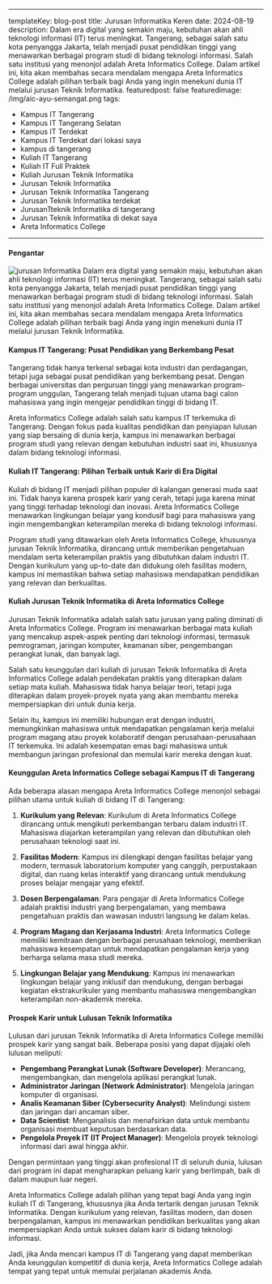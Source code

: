 ---
templateKey: blog-post
title: Jurusan Informatika Keren
date: 2024-08-19
description: Dalam era digital yang semakin maju, kebutuhan akan ahli teknologi informasi (IT) terus meningkat. Tangerang, sebagai salah satu kota penyangga Jakarta, telah menjadi pusat pendidikan tinggi yang menawarkan berbagai program studi di bidang teknologi informasi. Salah satu institusi yang menonjol adalah Areta Informatics College. Dalam artikel ini, kita akan membahas secara mendalam mengapa Areta Informatics College adalah pilihan terbaik bagi Anda yang ingin menekuni dunia IT melalui jurusan Teknik Informatika.
featuredpost: false
featuredimage: /img/aic-ayu-semangat.png
tags:
  - Kampus IT Tangerang
  - Kampus IT Tangerang Selatan
  - Kampus IT Terdekat
  - Kampus IT Terdekat dari lokasi saya
  - kampus di tangerang
  - Kuliah IT Tangerang
  - Kuliah IT Full Praktek
  - Kuliah Jurusan Teknik Informatika
  - Jurusan Teknik Informatika
  - Jurusan Teknik Informatika Tangerang
  - Jurusan Teknik Informatika terdekat
  - JurusanTteknik Informatika di tangerang
  - Jurusan Teknik Informatika di dekat saya
  - Areta Informatics College
  ---

#### Pengantar

![jurusan Informatika](/img/aic-ayu-semangat.png "Jurusan Informatika")
Dalam era digital yang semakin maju, kebutuhan akan ahli teknologi informasi (IT) terus meningkat. Tangerang, sebagai salah satu kota penyangga Jakarta, telah menjadi pusat pendidikan tinggi yang menawarkan berbagai program studi di bidang teknologi informasi. Salah satu institusi yang menonjol adalah Areta Informatics College. Dalam artikel ini, kita akan membahas secara mendalam mengapa Areta Informatics College adalah pilihan terbaik bagi Anda yang ingin menekuni dunia IT melalui jurusan Teknik Informatika. 

#### Kampus IT Tangerang: Pusat Pendidikan yang Berkembang Pesat

Tangerang tidak hanya terkenal sebagai kota industri dan perdagangan, tetapi juga sebagai pusat pendidikan yang berkembang pesat. Dengan berbagai universitas dan perguruan tinggi yang menawarkan program-program unggulan, Tangerang telah menjadi tujuan utama bagi calon mahasiswa yang ingin mengejar pendidikan tinggi di bidang IT.

Areta Informatics College adalah salah satu kampus IT terkemuka di Tangerang. Dengan fokus pada kualitas pendidikan dan penyiapan lulusan yang siap bersaing di dunia kerja, kampus ini menawarkan berbagai program studi yang relevan dengan kebutuhan industri saat ini, khususnya dalam bidang teknologi informasi.

#### Kuliah IT Tangerang: Pilihan Terbaik untuk Karir di Era Digital

Kuliah di bidang IT menjadi pilihan populer di kalangan generasi muda saat ini. Tidak hanya karena prospek karir yang cerah, tetapi juga karena minat yang tinggi terhadap teknologi dan inovasi. Areta Informatics College menawarkan lingkungan belajar yang kondusif bagi para mahasiswa yang ingin mengembangkan keterampilan mereka di bidang teknologi informasi.

Program studi yang ditawarkan oleh Areta Informatics College, khususnya jurusan Teknik Informatika, dirancang untuk memberikan pengetahuan mendalam serta keterampilan praktis yang dibutuhkan dalam industri IT. Dengan kurikulum yang up-to-date dan didukung oleh fasilitas modern, kampus ini memastikan bahwa setiap mahasiswa mendapatkan pendidikan yang relevan dan berkualitas.

#### Kuliah Jurusan Teknik Informatika di Areta Informatics College

Jurusan Teknik Informatika adalah salah satu jurusan yang paling diminati di Areta Informatics College. Program ini menawarkan berbagai mata kuliah yang mencakup aspek-aspek penting dari teknologi informasi, termasuk pemrograman, jaringan komputer, keamanan siber, pengembangan perangkat lunak, dan banyak lagi.

Salah satu keunggulan dari kuliah di jurusan Teknik Informatika di Areta Informatics College adalah pendekatan praktis yang diterapkan dalam setiap mata kuliah. Mahasiswa tidak hanya belajar teori, tetapi juga diterapkan dalam proyek-proyek nyata yang akan membantu mereka mempersiapkan diri untuk dunia kerja. 

Selain itu, kampus ini memiliki hubungan erat dengan industri, memungkinkan mahasiswa untuk mendapatkan pengalaman kerja melalui program magang atau proyek kolaboratif dengan perusahaan-perusahaan IT terkemuka. Ini adalah kesempatan emas bagi mahasiswa untuk membangun jaringan profesional dan memulai karir mereka dengan kuat.

#### Keunggulan Areta Informatics College sebagai Kampus IT di Tangerang

Ada beberapa alasan mengapa Areta Informatics College menonjol sebagai pilihan utama untuk kuliah di bidang IT di Tangerang:

1. **Kurikulum yang Relevan**: Kurikulum di Areta Informatics College dirancang untuk mengikuti perkembangan terbaru dalam industri IT. Mahasiswa diajarkan keterampilan yang relevan dan dibutuhkan oleh perusahaan teknologi saat ini.

2. **Fasilitas Modern**: Kampus ini dilengkapi dengan fasilitas belajar yang modern, termasuk laboratorium komputer yang canggih, perpustakaan digital, dan ruang kelas interaktif yang dirancang untuk mendukung proses belajar mengajar yang efektif.

3. **Dosen Berpengalaman**: Para pengajar di Areta Informatics College adalah praktisi industri yang berpengalaman, yang membawa pengetahuan praktis dan wawasan industri langsung ke dalam kelas.

4. **Program Magang dan Kerjasama Industri**: Areta Informatics College memiliki kemitraan dengan berbagai perusahaan teknologi, memberikan mahasiswa kesempatan untuk mendapatkan pengalaman kerja yang berharga selama masa studi mereka.

5. **Lingkungan Belajar yang Mendukung**: Kampus ini menawarkan lingkungan belajar yang inklusif dan mendukung, dengan berbagai kegiatan ekstrakurikuler yang membantu mahasiswa mengembangkan keterampilan non-akademik mereka.

#### Prospek Karir untuk Lulusan Teknik Informatika

Lulusan dari jurusan Teknik Informatika di Areta Informatics College memiliki prospek karir yang sangat baik. Beberapa posisi yang dapat dijajaki oleh lulusan meliputi:

- **Pengembang Perangkat Lunak (Software Developer)**: Merancang, mengembangkan, dan mengelola aplikasi perangkat lunak.
- **Administrator Jaringan (Network Administrator)**: Mengelola jaringan komputer di organisasi.
- **Analis Keamanan Siber (Cybersecurity Analyst)**: Melindungi sistem dan jaringan dari ancaman siber.
- **Data Scientist**: Menganalisis dan menafsirkan data untuk membantu organisasi membuat keputusan berdasarkan data.
- **Pengelola Proyek IT (IT Project Manager)**: Mengelola proyek teknologi informasi dari awal hingga akhir.

Dengan permintaan yang tinggi akan profesional IT di seluruh dunia, lulusan dari program ini dapat mengharapkan peluang karir yang berlimpah, baik di dalam maupun luar negeri.

Areta Informatics College adalah pilihan yang tepat bagi Anda yang ingin kuliah IT di Tangerang, khususnya jika Anda tertarik dengan jurusan Teknik Informatika. Dengan kurikulum yang relevan, fasilitas modern, dan dosen berpengalaman, kampus ini menawarkan pendidikan berkualitas yang akan mempersiapkan Anda untuk sukses dalam karir di bidang teknologi informasi.

Jadi, jika Anda mencari kampus IT di Tangerang yang dapat memberikan Anda keunggulan kompetitif di dunia kerja, Areta Informatics College adalah tempat yang tepat untuk memulai perjalanan akademis Anda.